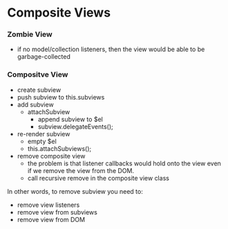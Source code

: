# Composite Views


### Zombie View
- if no model/collection listeners, then the view would be able to be garbage-collected


### Compositve View
- create subview
- push subview to this.subviews
- add subview
  - attachSubview
    - append subview to $el
    - subview.delegateEvents();
- re-render subview
  - empty $el
  - this.attachSubviews();
- remove composite view
  - the problem is that listener callbacks would hold onto the view even if we remove the view from the DOM.
  - call recursive remove in the composite view class

In other words, to remove subview you need to:
  - remove view listeners
  - remove view from subviews
  - remove view from DOM
